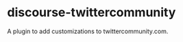 discourse-twittercommunity
==========================

A plugin to add customizations to twittercommunity.com.
